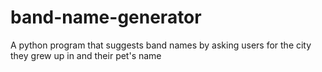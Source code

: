 # band-name-generator
A python program that suggests band names by asking users for the city they grew up in and their pet's name
